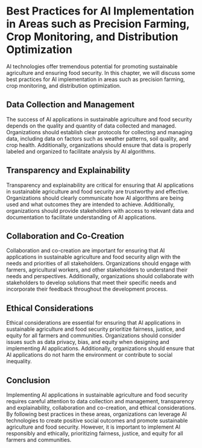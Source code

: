 # Best Practices for AI Implementation in Areas such as Precision Farming, Crop Monitoring, and Distribution Optimization

AI technologies offer tremendous potential for promoting sustainable agriculture and ensuring food security. In this chapter, we will discuss some best practices for AI implementation in areas such as precision farming, crop monitoring, and distribution optimization.

Data Collection and Management
------------------------------

The success of AI applications in sustainable agriculture and food security depends on the quality and quantity of data collected and managed. Organizations should establish clear protocols for collecting and managing data, including data on factors such as weather patterns, soil quality, and crop health. Additionally, organizations should ensure that data is properly labeled and organized to facilitate analysis by AI algorithms.

Transparency and Explainability
-------------------------------

Transparency and explainability are critical for ensuring that AI applications in sustainable agriculture and food security are trustworthy and effective. Organizations should clearly communicate how AI algorithms are being used and what outcomes they are intended to achieve. Additionally, organizations should provide stakeholders with access to relevant data and documentation to facilitate understanding of AI applications.

Collaboration and Co-Creation
-----------------------------

Collaboration and co-creation are important for ensuring that AI applications in sustainable agriculture and food security align with the needs and priorities of all stakeholders. Organizations should engage with farmers, agricultural workers, and other stakeholders to understand their needs and perspectives. Additionally, organizations should collaborate with stakeholders to develop solutions that meet their specific needs and incorporate their feedback throughout the development process.

Ethical Considerations
----------------------

Ethical considerations are essential for ensuring that AI applications in sustainable agriculture and food security prioritize fairness, justice, and equity for all farmers and communities. Organizations should consider issues such as data privacy, bias, and equity when designing and implementing AI applications. Additionally, organizations should ensure that AI applications do not harm the environment or contribute to social inequality.

Conclusion
----------

Implementing AI applications in sustainable agriculture and food security requires careful attention to data collection and management, transparency and explainability, collaboration and co-creation, and ethical considerations. By following best practices in these areas, organizations can leverage AI technologies to create positive social outcomes and promote sustainable agriculture and food security. However, it is important to implement AI responsibly and ethically, prioritizing fairness, justice, and equity for all farmers and communities.

